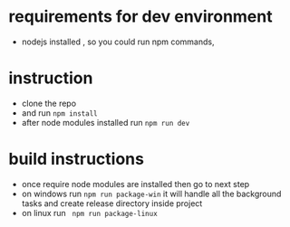 # requirements for dev environment
  -  nodejs installed , so you could run npm commands,

# instruction
  -  clone the repo
  -  and run 
  ```npm install```
  - after node modules installed run 
  ```npm run dev```

# build instructions
  - once require node modules are installed then go to next step
  - on windows run
  ```npm run package-win```
   it will handle all the background tasks and create release directory inside project 
 - on linux run 
 ``` npm run package-linux```

